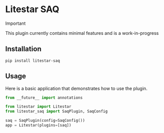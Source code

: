 # Litestar SAQ

> [!IMPORTANT]
> This plugin currently contains minimal features and is a work-in-progress

## Installation

```shell
pip install litestar-saq
```

## Usage

Here is a basic application that demonstrates how to use the plugin.

```python
from __future__ import annotations

from litestar import Litestar
from litestar_saq import SaqPlugin, SaqConfig

saq = SaqPlugin(config=SaqConfig())
app = Litestar(plugins=[saq])

```
